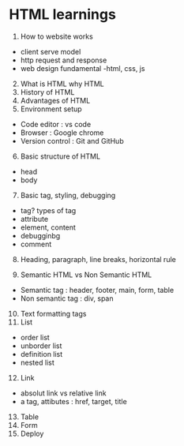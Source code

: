 # HTML learnings

1. How to website works

- client serve model
- http request and response
- web design fundamental -html, css, js

2. What is HTML why HTML 
3. History of HTML
4. Advantages of HTML
5. Environment setup

 - Code editor : vs code
 - Browser : Google chrome
 - Version control : Git and GitHub

 6. Basic structure of HTML
 - head
 - body

 7. Basic tag, styling, debugging
 - tag? types of tag
 - attribute
 - element, content
 - debugginbg
 - comment

 8. Heading, paragraph, line breaks, horizontal rule

 9. Semantic HTML vs Non Semantic HTML
 - Semantic tag : header, footer, main, form, table
 - Non semantic tag : div, span

 10. Text formatting tags
 11. List
 - order list
 - unborder list
 - definition list
 - nested list

 12. Link
 - absolut link vs relative link
 - a tag, attibutes : href, target, title
 13. Table
 14. Form
 15. Deploy



 